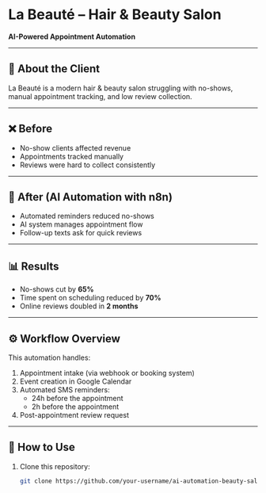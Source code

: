# La Beauté – Hair & Beauty Salon
**AI-Powered Appointment Automation**

---

## 🏢 About the Client
La Beauté is a modern hair & beauty salon struggling with no-shows, manual appointment tracking, and low review collection.

---

## ❌ Before
- No-show clients affected revenue  
- Appointments tracked manually  
- Reviews were hard to collect consistently  

---

## 🤖 After (AI Automation with n8n)
- Automated reminders reduced no-shows  
- AI system manages appointment flow  
- Follow-up texts ask for quick reviews  

---

## 📊 Results
- No-shows cut by **65%**  
- Time spent on scheduling reduced by **70%**  
- Online reviews doubled in **2 months**  

---

## ⚙️ Workflow Overview
This automation handles:
1. Appointment intake (via webhook or booking system)
2. Event creation in Google Calendar
3. Automated SMS reminders:
   - 24h before the appointment  
   - 2h before the appointment  
4. Post-appointment review request

---

## 🚀 How to Use
1. Clone this repository:
   ```bash
   git clone https://github.com/your-username/ai-automation-beauty-salon-appointments.git
